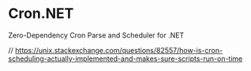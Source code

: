 # Cron.NET
Zero-Dependency Cron Parse and Scheduler for .NET

// https://unix.stackexchange.com/questions/82557/how-is-cron-scheduling-actually-implemented-and-makes-sure-scripts-run-on-time